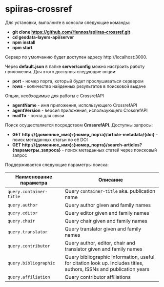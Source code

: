 # spiiras-crossref

Для установки, выполните в консоли следующие команды:

- **git clone https://github.com/Hennos/spiiras-crossref.git**
- **cd geodata-layers-api/server**
- **npm install**
- **npm start**

Сервер по умолчанию будет доступен адресу http://localhost:3000.

Через **default.json** в папке **server/config** можно настроить работу приложения. Для этого доступны следующие опции:

- **port** - номер порта, который будет прослушиваться сервером
- **rows** - количество найденных результатов в поисковой выдаче

Опции, необходимые для работы с CrossrefAPI

- **agentName** - имя приложения, использующего CrossrefAPI
- **agentVersion** - версия приложения, использующего CrossrefAPI
- **mailTo** - почта для связи

Поиск осуществляется посредством **CrossrefAPI**. Доступны запросы:

- **GET http://{доменное_имя}:{номер_порта}/article-metadata/{doi}** - поиск метаданных статьи по её DOI
- **GET http://{доменное_имя}:{номер_порта}/search-articles?{параметры_запроса}** - поиск метаданных статей через поисковый запроc

Поддерживается следующие параметры поиска:
  
| Наименование параметра | Описание |
|-----------------------|-------------|
| `query.container-title` | Query `container-title` aka. publication name |
| `query.author` | Query author given and family names |
| `query.editor` | Query editor given and family names |
| `query.chair` | Query chair given and family names |
| `query.translator` | Query translator given and family names |
| `query.contributor` | Query author, editor, chair and translator given and family names |
| `query.bibliographic` | Query bibliographic information, useful for citation look up. Includes titles, authors, ISSNs and publication years |
| `query.affiliation` | Query contributor affiliations |
